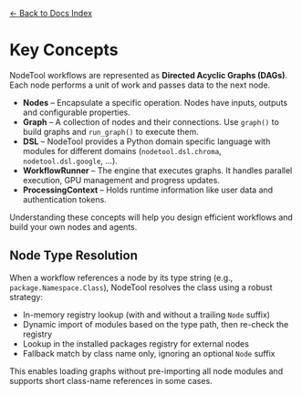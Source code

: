[← Back to Docs Index](../index.md)

# Key Concepts

NodeTool workflows are represented as **Directed Acyclic Graphs (DAGs)**. Each node performs a unit of work and passes
data to the next node.

- **Nodes** – Encapsulate a specific operation. Nodes have inputs, outputs and configurable properties.
- **Graph** – A collection of nodes and their connections. Use `graph()` to build graphs and `run_graph()` to execute
  them.
- **DSL** – NodeTool provides a Python domain specific language with modules for different domains
  (`nodetool.dsl.chroma`, `nodetool.dsl.google`, ...).
- **WorkflowRunner** – The engine that executes graphs. It handles parallel execution, GPU management and progress
  updates.
- **ProcessingContext** – Holds runtime information like user data and authentication tokens.

Understanding these concepts will help you design efficient workflows and build your own nodes and agents.

## Node Type Resolution

When a workflow references a node by its type string (e.g., `package.Namespace.Class`), NodeTool resolves the class
using a robust strategy:

- In-memory registry lookup (with and without a trailing `Node` suffix)
- Dynamic import of modules based on the type path, then re-check the registry
- Lookup in the installed packages registry for external nodes
- Fallback match by class name only, ignoring an optional `Node` suffix

This enables loading graphs without pre-importing all node modules and supports short class-name references in some
cases.
